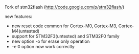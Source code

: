 Fork of stm32flash (http://code.google.com/p/stm32flash/)

new features:

*  new reset code common for Cortex-M0, Cortex-M3, Cortex-M4(untested)
* support for STM32F3(untested) and STM32F0 family
* new option -o for erase only operation
* -e 0 option now work correctly
